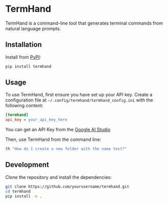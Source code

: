 # TermHand

TermHand is a command-line tool that generates terminal commands from natural language prompts.

## Installation

Install from [PyPI](https://pypi.org/project/TermHand):

```sh
pip install termhand
```

## Usage

To use TermHand, first ensure you have set up your API key. Create a configuration file at `~/.config/termhand/termhand_config.ini` with the following content:

```ini
[termhand]
api_key = your_api_key_here
```

You can get an API Key from the [Google AI Studio](https://aistudio.google.com/app/apikey)

Then, use TermHand from the command line:

```sh
th "How do I create a new folder with the name test?"
```

## Development

Clone the repository and install the dependencies:

```sh
git clone https://github.com/yourusername/termhand.git
cd termhand
pip install -e .
```
